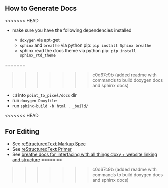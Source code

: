 ## How to Generate Docs

<<<<<<< HEAD
- make sure you have the following dependencies installed
  
  - `doxygen` via apt-get
  - `sphinx` and `breathe` via python pip: `pip install Sphinx breathe` 
  - sphinx read the docs theme via python pip: `pip install sphinx_rtd_theme`

=======
>>>>>>> c0d67c9b (added readme with commands to build doxygen docs and sphinx docs)
- `cd` into `point_to_pixel/docs` dir
- run `doxygen Doxyfile`
- run `sphinx-build -b html . _build/`

<<<<<<< HEAD
## For Editing

- See [reStructuredText Markup Spec](https://docutils.sourceforge.io/docs/ref/rst/restructuredtext.html#quick-syntax-overview)
- See [reStructuredText Primer](https://www.sphinx-doc.org/en/master/usage/restructuredtext/basics.html#lists-and-quote-like-blocks)
- See [breathe docs for interfacing with all things doxy + website linking and structure](https://breathe.readthedocs.io/en/latest/class.html#members-example)
=======
>>>>>>> c0d67c9b (added readme with commands to build doxygen docs and sphinx docs)
